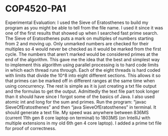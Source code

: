 # COP4520-PA1
Experimental Evaluation:
I used the Sieve of Eratosthenes to build my program as you might be able to tell from the file name. I used it since it was one of the first results that showed up when I searched fast prime search. The Sieve of Eratosthenes puts a mark on multiples of numbers starting from 2 and moving up. Only unmarked numbers are checked for their multiples so 4 would never be checked as it would be marked from the first cycle. The numbers that aren’t marked would be considered primes at the end of the algorithm. This gave me the idea that the best and simplest way to implement this algorithm using parallel processing is to hard code limits in which each thread runs through. Each of the eight threads is hard coded with limits that divide the 10^8 into eight different sections. This allows it so that primes can be marked off in different ranges at the same time when using concurrency. The rest is simple as it is just creating a txt file output and the formulas to get the output. Admittedly the text file part took longer than it should have since I forgot some of the basics of Java. I also used atomic int and long for the sum and primes. 
Run the program:
“javac SieveOfEratosthenes” and then “java SieveOfEratosthenes” in terminal. It should generate a text file. My speed was anywhere between 836MS (current 11th gen 8 core laptop on terminal) to 1803MS (on IntelliJ with multiple extensions in my old 6th gen 4 core laptop). I added a prime txt file for proof of correctness. 
